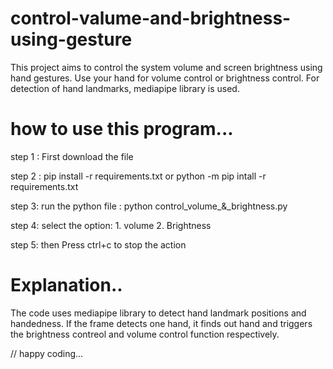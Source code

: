 # control-valume-and-brightness-using-gesture
This project aims to control the system volume and screen brightness using hand gestures. 
Use your hand for volume control or brightness control. 
For detection of hand landmarks, mediapipe library is used.

# how to use this program...
step 1 :
First download the file

step 2 :
pip install -r requirements.txt or python -m pip intall -r requirements.txt

step 3:
run the python file :
	python control_volume_&_brightness.py

step 4:
select the option:
	1. volume
	2. Brightness

step 5:
then Press ctrl+c to stop the action

# Explanation..
The code uses mediapipe library to detect hand landmark positions and handedness. 
If the frame detects one hand, 
it finds out hand and triggers the brightness contreol and volume control function respectively.

// happy coding...
